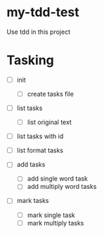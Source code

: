 # my-tdd-test
Use tdd in this project

# Tasking
- [ ] init
  - [ ] create tasks file

- [ ] list tasks
  - [ ] list original text

- [ ] list tasks with id
- [ ] list format tasks

- [ ] add tasks
  
  - [ ] add single word task
  - [ ] add multiply word tasks
- [ ] mark tasks
  - [ ] mark single task
  - [ ] mark multiply tasks
